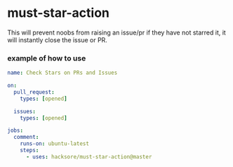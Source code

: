 # must-star-action

This will prevent noobs from raising an issue/pr if they have not starred it, it will instantly close the issue or PR.

### example of how to use

```yaml
name: Check Stars on PRs and Issues

on:
  pull_request:
    types: [opened]

  issues:
    types: [opened]

jobs:
  comment:
    runs-on: ubuntu-latest
    steps:
      - uses: hacksore/must-star-action@master
```
